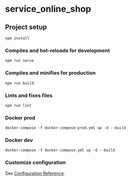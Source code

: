 # service_online_shop

## Project setup
```
npm install
```

### Compiles and hot-reloads for development
```
npm run serve
```

### Compiles and minifies for production
```
npm run build
```

### Lints and fixes files
```
npm run lint
```

### Docker prod
```
docker-compose -f docker-compose-prod.yml up -d --build
```

### Docker dev
```
docker-compose -f docker-compose.yml up -d --build
```


### Customize configuration
See [Configuration Reference](https://cli.vuejs.org/config/).
